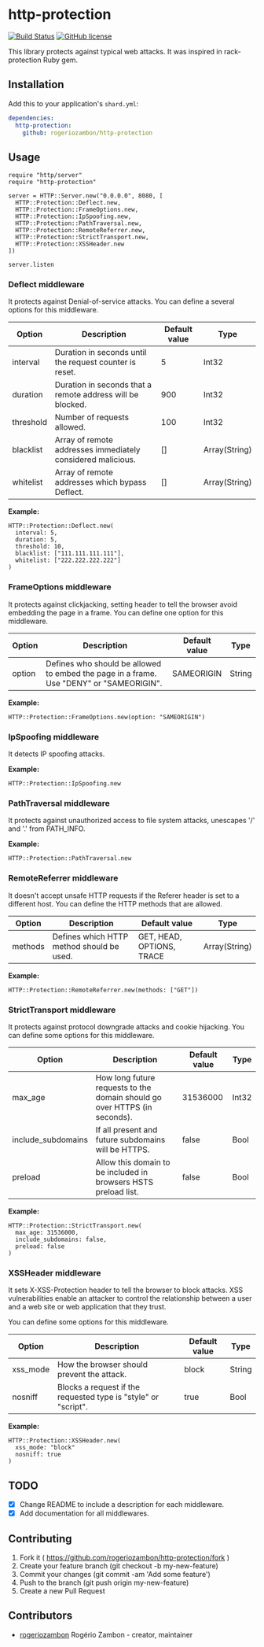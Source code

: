 # http-protection

[![Build Status](https://travis-ci.org/rogeriozambon/http-protection.svg?branch=master)](https://travis-ci.org/rogeriozambon/http-protection)
[![GitHub license](https://img.shields.io/badge/license-MIT-blue.svg)](https://raw.githubusercontent.com/rogeriozambon/http-protection/master/LICENSE)

This library protects against typical web attacks. It was inspired in rack-protection Ruby gem.

## Installation

Add this to your application's `shard.yml`:

```yaml
dependencies:
  http-protection:
    github: rogeriozambon/http-protection
```

## Usage

```crystal
require "http/server"
require "http-protection"

server = HTTP::Server.new("0.0.0.0", 8080, [
  HTTP::Protection::Deflect.new,
  HTTP::Protection::FrameOptions.new,
  HTTP::Protection::IpSpoofing.new,
  HTTP::Protection::PathTraversal.new,
  HTTP::Protection::RemoteReferrer.new,
  HTTP::Protection::StrictTransport.new,
  HTTP::Protection::XSSHeader.new
])

server.listen
```

### Deflect middleware

It protects against Denial-of-service attacks. You can define a several options for this middleware.

Option | Description | Default value | Type
------ | ----------- | ------------- | ----
interval | Duration in seconds until the request counter is reset. | 5 | Int32
duration | Duration in seconds that a remote address will be blocked. | 900 | Int32
threshold | Number of requests allowed. | 100 | Int32
blacklist | Array of remote addresses immediately considered malicious. | [] | Array(String)
whitelist | Array of remote addresses which bypass Deflect. | [] | Array(String)

**Example:**

```crystal
HTTP::Protection::Deflect.new(
  interval: 5,
  duration: 5,
  threshold: 10,
  blacklist: ["111.111.111.111"],
  whitelist: ["222.222.222.222"]
)
```

### FrameOptions middleware

It protects against clickjacking, setting header to tell the browser avoid embedding the page in a frame. You can define one option for this middleware.

Option | Description | Default value | Type
------ | ----------- | ------------- | ----
option | Defines who should be allowed to embed the page in a frame. Use "DENY" or "SAMEORIGIN". | SAMEORIGIN | String

**Example:**

```crystal
HTTP::Protection::FrameOptions.new(option: "SAMEORIGIN")
```

### IpSpoofing middleware

It detects IP spoofing attacks.

**Example:**

```crystal
HTTP::Protection::IpSpoofing.new
```

### PathTraversal middleware

It protects against unauthorized access to file system attacks, unescapes '/' and '.' from PATH_INFO.

**Example:**

```crystal
HTTP::Protection::PathTraversal.new
```

### RemoteReferrer middleware

It doesn't accept unsafe HTTP requests if the Referer header is set to a different host. You can define the HTTP methods that are allowed.

Option | Description | Default value | Type
------ | ----------- | ------------- | ----
methods | Defines which HTTP method should be used. | GET, HEAD, OPTIONS, TRACE | Array(String)

**Example:**

```crystal
HTTP::Protection::RemoteReferrer.new(methods: ["GET"])
```

### StrictTransport middleware

It protects against protocol downgrade attacks and cookie hijacking. You can define some options for this middleware.

Option | Description | Default value | Type
------ | ----------- | ------------- | ----
max_age | How long future requests to the domain should go over HTTPS (in seconds). | 31536000 | Int32
include_subdomains | If all present and future subdomains will be HTTPS. | false | Bool
preload | Allow this domain to be included in browsers HSTS preload list. | false | Bool

**Example:**

```crystal
HTTP::Protection::StrictTransport.new(
  max_age: 31536000,
  include_subdomains: false,
  preload: false
)
```

### XSSHeader middleware

It sets X-XSS-Protection header to tell the browser to block attacks. XSS vulnerabilities enable an attacker to control the relationship between a user and a web site or web application that they trust.

You can define some options for this middleware.

Option | Description | Default value | Type
------ | ----------- | ------------- | ----
xss_mode | How the browser should prevent the attack. | block | String
nosniff | Blocks a request if the requested type is "style" or "script". | true | Bool

**Example:**

```crystal
HTTP::Protection::XSSHeader.new(
  xss_mode: "block"
  nosniff: true
)
```

## TODO

- [x] Change README to include a description for each middleware.
- [x] Add documentation for all middlewares.

## Contributing

1. Fork it ( https://github.com/rogeriozambon/http-protection/fork )
2. Create your feature branch (git checkout -b my-new-feature)
3. Commit your changes (git commit -am 'Add some feature')
4. Push to the branch (git push origin my-new-feature)
5. Create a new Pull Request

## Contributors

- [rogeriozambon](https://github.com/rogeriozambon) Rogério Zambon - creator, maintainer
